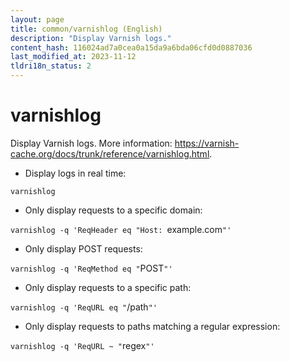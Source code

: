 ```yaml
---
layout: page
title: common/varnishlog (English)
description: "Display Varnish logs."
content_hash: 116024ad7a0cea0a15da9a6bda06cfd0d0887036
last_modified_at: 2023-11-12
tldri18n_status: 2
---
```

# varnishlog

Display Varnish logs.
More information: <https://varnish-cache.org/docs/trunk/reference/varnishlog.html>.

- Display logs in real time:

`varnishlog`

- Only display requests to a specific domain:

`varnishlog -q 'ReqHeader eq "Host: `<span class="tldr-var badge badge-pill bg-dark-lm bg-white-dm text-white-lm text-dark-dm font-weight-bold">example.com</span>`"'`

- Only display POST requests:

`varnishlog -q 'ReqMethod eq "`<span class="tldr-var badge badge-pill bg-dark-lm bg-white-dm text-white-lm text-dark-dm font-weight-bold">POST</span>`"'`

- Only display requests to a specific path:

`varnishlog -q 'ReqURL eq "`<span class="tldr-var badge badge-pill bg-dark-lm bg-white-dm text-white-lm text-dark-dm font-weight-bold">/path</span>`"'`

- Only display requests to paths matching a regular expression:

`varnishlog -q 'ReqURL ~ "`<span class="tldr-var badge badge-pill bg-dark-lm bg-white-dm text-white-lm text-dark-dm font-weight-bold">regex</span>`"'`
